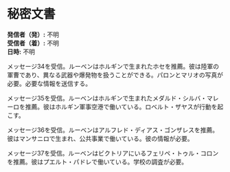 # 秘密文書

**発信者（発）:** 不明  
**受信者（着）:** 不明  
**日時:** 不明  

メッセージ34を受信。ルーベンはホルギンで生まれたホセを推薦。彼は陸軍の軍曹であり、異なる武器や爆発物を扱うことができる。パロンとマリオの写真が必要。必要な情報を送信する。

メッセージ35を受信。ルーベンはホルギンで生まれたメダルド・シルバ・マレーロを推薦。彼はホルギン軍事空港で働いている。ロベルト・ザヤスが行動を起こす。

メッセージ36を受信。ルーベンはアルフレド・ディアス・ゴンザレスを推薦。彼はマンサニロで生まれ、公共事業で働いている。彼の情報が必要。

メッセージ37を受信。ルーベンはビクトリアにいるフェリペ・トゥル・コロンを推薦。彼はプエルト・パドレで働いている。学校の調査が必要。